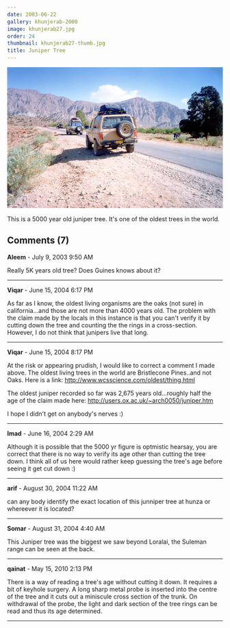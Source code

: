 ```yaml
---
date: 2003-06-22
gallery: khunjerab-2000
image: khunjerab27.jpg
order: 24
thumbnail: khunjerab27-thumb.jpg
title: Juniper Tree
---
```


![Juniper Tree](./khunjerab27.jpg)

This is a 5000 year old juniper tree. It's one of the oldest trees in the world.

<div id="comments">

## Comments (7)

**Aleem** - July  9, 2003  9:50 AM

Really 5K years old tree? Does Guines knows about it?

---

**Viqar** - June 15, 2004  6:17 PM

As far as I know, the oldest living organisms are the oaks (not sure) in california...and those are not more than 4000 years old. The problem with the claim made by the locals in this instance is that you can't verify it by cutting down the tree and counting the the rings in a cross-section. However, I do not think that junipers live that long.

---

**Viqar** - June 15, 2004  8:17 PM

At the risk or appearing prudish, I would like to correct a comment I made above. The oldest living trees in the world are Bristlecone Pines..and not Oaks. Here is a link:
<http://www.wcsscience.com/oldest/thing.html>

The oldest juniper recorded so far was 2,675 years old...roughly half the age of the claim made here:
<http://users.ox.ac.uk/~arch0050/juniper.htm>

I hope I didn't get on anybody's nerves :)

---

**Imad** - June 16, 2004  2:29 AM

Although it is possible that the 5000 yr figure is optmistic hearsay, you are correct that there is no way to verify its age other than cutting the tree down. I think all of us here would rather keep guessing the tree's age before seeing it get cut down :)

---

**arif** - August 30, 2004 11:22 AM

can any body identify the exact location of this junniper tree at hunza or whereever it is located?

---

**Somar** - August 31, 2004  4:40 AM

This Juniper tree was the biggest we saw beyond Loralai, the Suleman range can be seen at the back.

---

**qainat** - May 15, 2010  2:13 PM

There is a way of reading a tree's age without cutting it down. It requires a bit of keyhole surgery. A long sharp metal probe is inserted into the centre of the tree and it cuts out a miniscule cross section of the trunk. On withdrawal of the probe, the light and dark section of the tree rings can be read and thus its age determined.

---

</div>